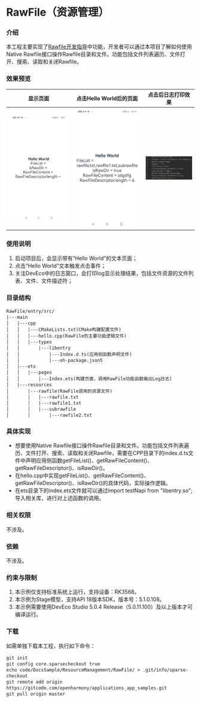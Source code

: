 # RawFile（资源管理）

### 介绍

本工程主要实现了[Rawfile开发指导](https://gitcode.com/openharmony/docs/blob/master/zh-cn/application-dev/napi/rawfile-guidelines.md)中功能，开发者可以通过本项目了解如何使用Native Rawfile接口操作Rawfile目录和文件。功能包括文件列表遍历、文件打开、搜索、读取和关闭Rawfile。

### 效果预览

| 显示页面                                                     | 点击Hello World后的页面                   | 点击后日志打印效果                              |
| ------------------------------------------------------------|-------------------------------------| ----------------------------------------------- |
| ![](screenshots/RawFile_Index1.png) | ![](screenshots/RawFile_Index2.png) | ![](screenshots/log.png) |

### 使用说明

1. 启动项目后，会显示带有“Hello World”的文本页面；
2. 点击“Hello World”文本触发点击事件；
3. 关注DevEco中的日志窗口，会打印log显示处理结果，包括文件资源的文件列表、文件、文件描述符；

### 目录结构

```
RawFile/entry/src/
|---main
│   |---cpp
│   │   |---CMakeLists.txt(CMake构建配置文件)
│   │   |---hello.cpp(RawFile的主要功能逻辑文件)
│   │   |---types
│   │       |---libentry
│   │           |---Index.d.ts(应用侧函数声明文件)
│   │           |---oh-package.json5
│   |---ets
│   │   |---pages
│   │       |---Index.ets(构建页面，调用RawFile功能函数输出Log日志)
│   |---resources
│       |---rawfile(RawFile调用的资源文件)
│       │   |---rawfile.txt
│       │   |---rawfile1.txt
│       │   |---subrawfile
│       │       |---rawfile2.txt
```

### 具体实现

- 想要使用Native Rawfile接口操作Rawfile目录和文件。功能包括文件列表遍历、文件打开、搜索、读取和关闭Rawfile，需要在CPP目录下的index.d.ts文件中声明应用侧函数getFileList()、getRawFileContent()、getRawFileDescriptor()、isRawDir()。
- 在hello.cpp中实现getFileList()、getRawFileContent()、getRawFileDescriptor()、isRawDir()的具体代码，实际操作逻辑。
- 在ets目录下的index.ets文件就可以通过import testNapi from "libentry.so";导入相关库，进行对上述函数的调用。

### 相关权限

不涉及。

### 依赖

不涉及。

### 约束与限制

1. 本示例仅支持标准系统上运行，支持设备：RK3568。
2. 本示例为Stage模型，支持API 18版本SDK，版本号：5.1.0.108。
3. 本示例需要使用DevEco Studio 5.0.4 Release（5.0.11.100）及以上版本才可编译运行。

### 下载

如需单独下载本工程，执行如下命令：

```
git init
git config core.sparsecheckout true
echo code/DocsSample/ResourceManagement/RawFile/ > .git/info/sparse-checkout
git remote add origin https://gitcode.com/openharmony/applications_app_samples.git
git pull origin master
```